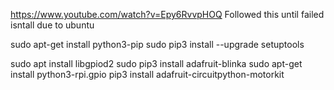 https://www.youtube.com/watch?v=Epy6RvvpHOQ
Followed this until failed isntall due to ubuntu

sudo apt-get install python3-pip
sudo pip3 install --upgrade setuptools

sudo apt install libgpiod2
sudo pip3 install adafruit-blinka
sudo apt-get install python3-rpi.gpio
pip3 install adafruit-circuitpython-motorkit
